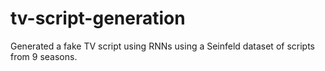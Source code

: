 # tv-script-generation

Generated a fake TV script using RNNs using a Seinfeld dataset of scripts from 9 seasons.
